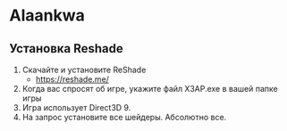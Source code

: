 # Alaankwa

## Установка Reshade
1. Скачайте и установите ReShade
    * https://reshade.me/
2. Когда вас спросят об игре, укажите файл X3AP.exe в вашей папке игры
3. Игра использует Direct3D 9.
4. На запрос установите все шейдеры. Абсолютно все. 
